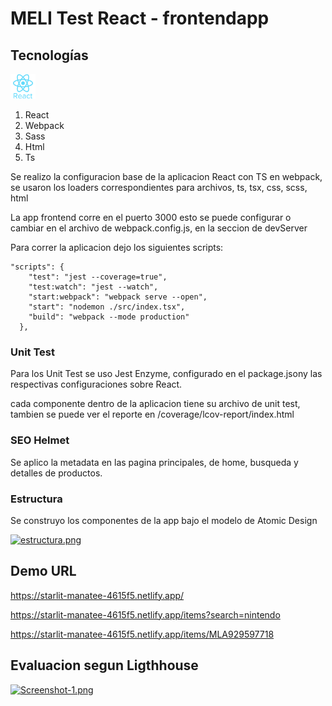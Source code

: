 # MELI Test React - frontendapp


## Tecnologías

<img src="https://raw.githubusercontent.com/devicons/devicon/master/icons/react/react-original-wordmark.svg" alt="react" width="40" height="40"/>


1. React
2. Webpack
3. Sass
4. Html
5. Ts

Se realizo la configuracion base de la aplicacion React con TS en webpack, se usaron los loaders correspondientes para archivos, ts, tsx, css, scss, html

La app frontend corre en el puerto 3000 esto se puede configurar o cambiar en el archivo de webpack.config.js, en la seccion de devServer

Para correr la aplicacion dejo los siguientes scripts:
````
"scripts": {
    "test": "jest --coverage=true",
    "test:watch": "jest --watch",
    "start:webpack": "webpack serve --open",
    "start": "nodemon ./src/index.tsx",
    "build": "webpack --mode production"
  },
````

### Unit Test

Para los Unit Test se uso Jest Enzyme, configurado en el package.jsony las respectivas configuraciones sobre React.

cada componente dentro de la aplicacion tiene su archivo de unit test, tambien se puede ver el reporte en /coverage/lcov-report/index.html


### SEO Helmet

Se aplico la metadata en las pagina principales, de home, busqueda y detalles de productos.


### Estructura

Se construyo  los componentes de la app bajo el modelo de Atomic Design

[![estructura.png](https://i.postimg.cc/7hGbN3DW/estructura.png)](https://postimg.cc/hQnSD7XL)


## Demo URL

https://starlit-manatee-4615f5.netlify.app/

https://starlit-manatee-4615f5.netlify.app/items?search=nintendo

https://starlit-manatee-4615f5.netlify.app/items/MLA929597718

## Evaluacion segun Ligthhouse 

[![Screenshot-1.png](https://i.postimg.cc/wjNyZy3m/Screenshot-1.png)](https://postimg.cc/DS2wbzrv)
